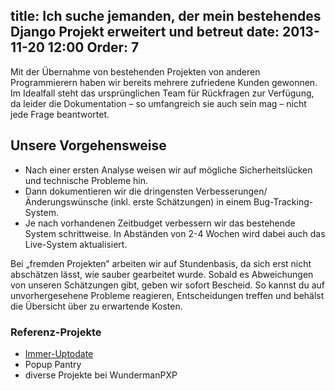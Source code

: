 title: Ich suche jemanden, der mein bestehendes Django Projekt erweitert und betreut
date: 2013-11-20 12:00
Order: 7
---
Mit der Übernahme von bestehenden Projekten von anderen Programmierern haben
wir bereits mehrere zufriedene Kunden gewonnen.
Im Idealfall steht das ursprünglichen Team für Rückfragen zur Verfügung, da
leider die Dokumentation – so umfangreich sie auch sein mag – nicht
jede Frage beantwortet.

## Unsere Vorgehensweise

* Nach einer ersten Analyse weisen wir auf mögliche Sicherheitslücken und
  technische Probleme hin.
* Dann dokumentieren wir die dringensten Verbesserungen/Änderungswünsche
  (inkl. erste Schätzungen) in einem Bug-Tracking-System.
* Je nach vorhandenen Zeitbudget verbessern wir das bestehende System
  schrittweise. In Abständen von 2-4 Wochen wird dabei auch das Live-System
  aktualisiert.

Bei „fremden Projekten” arbeiten wir auf Stundenbasis, da sich erst nicht
abschätzen lässt, wie sauber gearbeitet wurde. Sobald es Abweichungen
von unseren Schätzungen gibt, geben wir sofort Bescheid. So kannst du
auf unvorhergesehene Probleme reagieren, Entscheidungen treffen und
behälst die Übersicht über zu erwartende Kosten.

### Referenz-Projekte

* [Immer-Uptodate](http://immer-uptodate.net/)
* Popup Pantry
* diverse Projekte bei WundermanPXP
